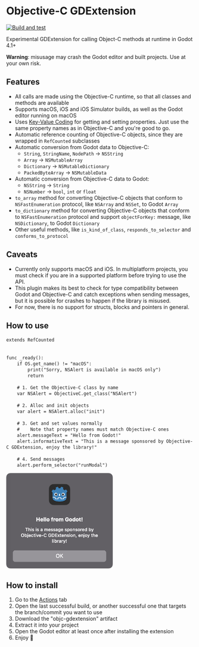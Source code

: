 # Objective-C GDExtension
[![Build and test](https://github.com/gilzoide/objectivec-gdextension/actions/workflows/build.yml/badge.svg)](https://github.com/gilzoide/objectivec-gdextension/actions/workflows/build.yml)

Experimental GDExtension for calling Object-C methods at runtime in Godot 4.1+

**Warning**: misusage may crash the Godot editor and built projects.
Use at your own risk.


## Features
- All calls are made using the Objective-C runtime, so that all classes and methods are available
- Supports macOS, iOS and iOS Simulator builds, as well as the Godot editor running on macOS
- Uses [Key-Value Coding](https://developer.apple.com/documentation/objectivec/nsobject/nskeyvaluecoding) for getting and setting properties.
  Just use the same property names as in Objective-C and you're good to go.
- Automatic reference counting of Objective-C objects, since they are wrapped in `RefCounted` subclasses
- Automatic conversion from Godot data to Objective-C:
  + `String`, `StringName`, `NodePath` -> `NSString`
  + `Array` -> `NSMutableArray`
  + `Dictionary` -> `NSMutableDictionary`
  + `PackedByteArray` -> `NSMutableData`
- Automatic conversion from Objective-C data to Godot:
  + `NSString` -> `String`
  + `NSNumber` -> `bool`, `int` or `float`
- `to_array` method for converting Objective-C objects that conform to `NSFastEnumeration` protocol, like `NSArray` and `NSSet`, to Godot `Array`
- `to_dictionary` method for converting Objective-C objects that conform to `NSFastEnumeration` protocol and support `objectForKey:` message, like `NSDictionary`, to Godot `Dictionary`
- Other useful methods, like `is_kind_of_class`, `responds_to_selector` and `conforms_to_protocol`


## Caveats
- Currently only supports macOS and iOS.
  In multiplatform projects, you must check if you are in a supported platform before trying to use the API.
- This plugin makes its best to check for type compatibility between Godot and Objective-C and catch exceptions when sending messages, but it is possible for crashes to happen if the library is misused.
- For now, there is no support for structs, blocks and pointers in general.


## How to use
```gdscript
extends RefCounted


func _ready():
    if OS.get_name() != "macOS":
        print("Sorry, NSAlert is available in macOS only")
        return

    # 1. Get the Objective-C class by name
    var NSAlert = ObjectiveC.get_class("NSAlert")

    # 2. Alloc and init objects
    var alert = NSAlert.alloc("init")
    
    # 3. Get and set values normally
    #    Note that property names must match Objective-C ones
    alert.messageText = "Hello from Godot!"
    alert.informativeText = "This is a message sponsored by Objective-C GDExtension, enjoy the library!"

    # 4. Send messages
    alert.perform_selector("runModal")
```
<img src="extras/hello_from_godot.png" height="256" alt="Native macOS alert window showing the message text set via GDScript" />


## How to install
1. Go to the [Actions](https://github.com/gilzoide/objc-gdextension/actions) tab
2. Open the last successful build, or another successful one that targets the branch/commit you want to use
3. Download the "objc-gdextension" artifact
4. Extract it into your project
5. Open the Godot editor at least once after installing the extension
6. Enjoy 🍾
